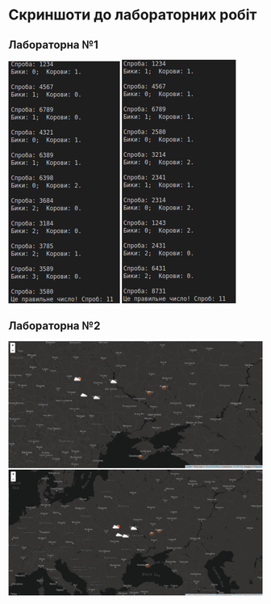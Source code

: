 # Скриншоти до лабораторних робіт
## Лабораторна №1
![alt tag](https://github.com/dlebeda022/-/blob/master/1_1.png?raw=true "Бики та Корови")
![alt tag](https://github.com/dlebeda022/-/blob/master/1_2.png?raw=true "Бики та Корови")
## Лабораторна №2
![alt tag](https://github.com/dlebeda022/-/blob/master/2_1.png?raw=true "Погода в містах України")
![alt tag](https://github.com/dlebeda022/-/blob/master/2_2.png?raw=true "Погода в містах України")
